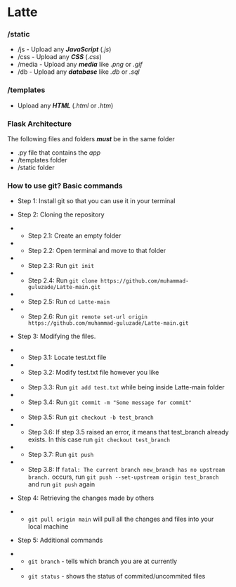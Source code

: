# Latte

### /static
- /js - Upload any ***JavaScript*** (*.js*) 
- /css - Upload any ***CSS*** (*.css*) 
- /media - Upload any ***media*** like *.png* or *.gif*
- /db - Upload any ***database*** like *.db* or *.sql* 

### /templates

- Upload any ***HTML*** (*.html* or *.htm*) 

### Flask Architecture

The following files and folders ***must*** be in the same folder

- .py file that contains the *app*
- /templates folder
- /static folder

### How to use git? Basic commands

- Step 1: Install git so that you can use it in your terminal

- Step 2: Cloning the repository
- - Step 2.1: Create an empty folder
- - Step 2.2: Open terminal and move to that folder
- - Step 2.3: Run `git init`
- - Step 2.4: Run `git clone https://github.com/muhammad-guluzade/Latte-main.git`
- - Step 2.5: Run `cd Latte-main`
- - Step 2.6: Run `git remote set-url origin https://github.com/muhammad-guluzade/Latte-main.git`

- Step 3: Modifying the files. 
- - Step 3.1: Locate test.txt file
- - Step 3.2: Modify test.txt file however you like
- - Step 3.3: Run `git add test.txt` while being inside Latte-main folder
- - Step 3.4: Run `git commit -m "Some message for commit"`
- - Step 3.5: Run `git checkout -b test_branch`
- - Step 3.6: If step 3.5 raised an error, it means that test_branch already exists. In this case run `git checkout test_branch`
- - Step 3.7: Run `git push`
- - Step 3.8: If `fatal: The current branch new_branch has no upstream branch.` occurs, run `git push --set-upstream origin test_branch` and run `git push` again

- Step 4: Retrieving the changes made by others
- - `git pull origin main` will pull all the changes and files into your local machine

- Step 5: Additional commands
- - `git branch` - tells which branch you are at currently
- - `git status` - shows the status of commited/uncommited files
